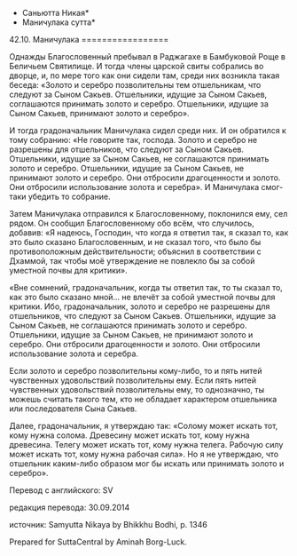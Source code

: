 * Саньютта Никая*
* Маничулака сутта*

42\.10\. Маничулака
\=\=\=\=\=\=\=\=\=\=\=\=\=\=\=\=\=

Однажды Благословенный пребывал в Раджагахе в Бамбуковой Роще в Беличьем Святилище\. И тогда члены царской свиты собрались во дворце, и, по мере того как они сидели там, среди них возникла такая беседа: «Золото и серебро позволительны тем отшельникам, что следуют за Сыном Сакьев\. Отшельники, идущие за Сыном Сакьев, соглашаются принимать золото и серебро\. Отшельники, идущие за Сыном Сакьев, принимают золото и серебро»\.

И тогда градоначальник Маничулака сидел среди них\. И он обратился к тому собранию: «Не говорите так, господа\. Золото и серебро не разрешены для отшельников, что следуют за Сыном Сакьев\. Отшельники, идущие за Сыном Сакьев, не соглашаются принимать золото и серебро\. Отшельники, идущие за Сыном Сакьев, не принимают золото и серебро\. Они отбросили драгоценности и золото\. Они отбросили использование золота и серебра»\. И Маничулака смог\-таки убедить то собрание\.

Затем Маничулака отправился к Благословенному, поклонился ему, сел рядом\. Он сообщил Благословенному обо всём, что случилось, добавив: «Я надеюсь, Господин, что когда я ответил так, я сказал то, как это было сказано Благословенным, и не сказал того, что было бы противоположным действительности; объяснил в соответствии с Дхаммой, так чтобы моё утверждение не повлекло бы за собой уместной почвы для критики»\.

«Вне сомнений, градоначальник, когда ты ответил так, то ты сказал то, как это было сказано мной… не влечёт за собой уместной почвы для критики\. Ибо, градоначальник, золото и серебро не разрешены для отшельников, что следуют за Сыном Сакьев\. Отшельники, идущие за Сыном Сакьев, не соглашаются принимать золото и серебро\. Отшельники, идущие за Сыном Сакьев, не принимают золото и серебро\. Они отбросили драгоценности и золото\. Они отбросили использование золота и серебра\.

Если золото и серебро позволительны кому\-либо, то и пять нитей чувственных удовольствий позволительны ему\. Если пять нитей чувственных удовольствий позволительны ему, то однозначно, ты можешь считать такого тем, кто не обладает характером отшельника или последователя Сына Сакьев\.

Далее, градоначальник, я утверждаю так: «Солому может искать тот, кому нужна солома\. Древесину может искать тот, кому нужна древесина\. Телегу может искать тот, кому нужна телега\. Рабочую силу может искать тот, кому нужна рабочая сила»\. Но я не утверждаю, что отшельник каким\-либо образом мог бы искать или принимать золото и серебро»\.

Перевод с английского: SV

редакция перевода: 30\.09\.2014

источник: Samyutta Nikaya by Bhikkhu Bodhi, p\. 1346

Prepared for SuttaCentral by Aminah Borg\-Luck\.